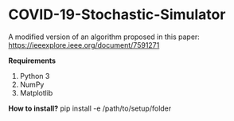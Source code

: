 # COVID-19-Stochastic-Simulator
A modified version of an algorithm proposed in this paper:
https://ieeexplore.ieee.org/document/7591271

**Requirements**
1. Python 3
2. NumPy
3. Matplotlib

**How to install?**
 pip install -e /path/to/setup/folder
